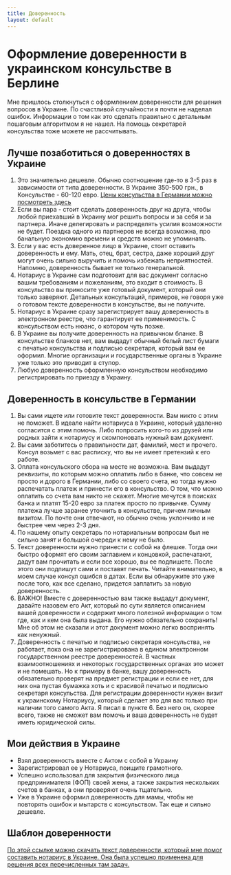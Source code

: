 ```yaml
---
title: Доверенность
layout: default
---
```


# Оформление доверенности в украинском консульстве в Берлине
Мне пришлось столкнуться с оформлением доверенности для решения вопросов в Украине. По счастливой случайности я почти не наделал ошибок. Информации о том как это сделать правильно с детальным пошаговым алгоритмом я не нашел. На помощь секретарей консульства тоже можете не рассчитывать.

## Лучше позаботиться о доверенностях в Украине
1. Это значительно дешевле. Обычно соотношение где-то в 3-5 раз в зависимости от типа доверенности. В Украине 350-500 грн., в Консульстве - 60-120 евро. [Цены консульства в Германии можно посмотреть здесь](http://germany.mfa.gov.ua/ua/consular-affairs/consular-charges)
1. Если вы пара - стоит сделать доверенность друг на друга, чтобы любой приехавший в Украину мог решить вопросы и за себя и за партнера. Иначе делегировать и распределять усилия возможности не будет. Поездка одного из партнеров не всегда возможна, про банальную экономию времени и средств можно не упоминать.
1. Если у вас есть доверенное лицо в Украине, стоит оставить доверенность и ему. Мать, отец, брат, сестра, даже хороший друг могут очень сильно выручить и помочь избежать неприятностей. Напомню, доверенность бывает не только генеральной.
1. Нотариус в Украине сам подготовит для вас документ согласно вашим требованиям и пожеланиям, это входит в стоимость. В консульство вы приносите уже готовый документ, который они только заверяют. Детальных консультаций, примеров, не говоря уже о готовом тексте доверенности в консульстве, вы не получите.
1. Нотариус в Украине сразу зарегистрирует вашу доверенность в электронном реестре, что гарантирует ее применимость. С консульством есть нюанс, о котором чуть позже.
1. В Украине вы получите доверенность на привычном бланке. В консульстве бланков нет, вам выдадут обычный белый лист бумаги с печатью консульства и подписью секретаря, который вам ее оформил. Многие организации и государственные органы в Украине уже только это приводит в ступор.
1. Любую доверенность оформленную консульством необходимо регистрировать по приезду в Украину.

## Доверенность в консульстве в Германии
1. Вы сами ищете или готовите текст доверенности. Вам никто с этим не поможет. В идеале найти нотариуса в Украине, который удаленно согласится с этим помочь. Либо попросить кого-то из друзей или родных зайти к нотариусу и скомпоновать нужный вам документ.
1. Вы сами заботитесь о правильности дат, фамилий, мест и прочего. Консул возьмет с вас расписку, что вы не имеет претензий к его работе.
1. Оплата консульского сбора на месте не возможна. Вам выдадут реквизиты, по которым можно оплатить либо в банке, что совсем не просто и дорого в Германии, либо со своего счета, но тогда нужно распечатать платеж и принести его в консульство. О том, что можно оплатить со счета вам никто не скажет. Многие мечутся в поисках банка и платят 15-20 евро за платеж просто по привычке. Сумму платежа лучше заранее уточнить в консульстве, причем личным визитом. По почте они отвечают, но обычно очень уклончиво и не быстрее чем через 2-3 дня.
1. По нашему опыту секретарь по нотариальным вопросам был не сильно занят и большой очереди к нему не было.
1. Текст доверенности нужно принести с собой на флешке. Тогда они быстро оформят его своим заглавием и концовкой, распечатают, дадут вам прочитать и если все хорошо, вы ее подпишете. После этого они подпишут сами и поставят печать. Читайте внимательно, в моем случае консул ошибся в датах. Если вы обнаружите это уже после того, как все сделано, придется заплатить за новую доверенность.
1. ВАЖНО! Вместе с доверенностью вам также выдадут документ, давайте назовем его Акт, который по сути является описанием вашей доверенности и содержит много полезной информации о том где, как и кем она была выдана. Его нужно обязательно сохранить! Мне об этом не сказали и этот документ можно легко воспринять как ненужный.
1. Доверенность с печатью и подписью секретаря консульства, не работает, пока она не зарегистрирована в едином электронном государственном реестре доверенностей. В частных взаимоотношениях и некоторых государственных органах это может и не помешать. Но к примеру в банке, вашу доверенность обязательно проверят на предмет регистрации и если ее нет, для них она пустая бумажка хоть и с красивой печатью и подписью секретаря консульства. Для регистрации доверенности нужен визит к украинскому Нотариусу, который сделает это для вас только при наличии того самого Акта. Я писал в пункте 6. Без него он, скорее всего, также не сможет вам помочь и ваша доверенность не будет иметь юридической силы.

## Мои действия в Украине
- Взял доверенность вместе с Актом с собой в Украину
- Зарегистрировал ее у Нотариуса, поищите грамотного.
- Успешно использовал для закрытия физического лица предпринимателя (ФОП) своей жены, а также закрытия нескольких счетов в банках, а они проверяют очень тщательно.
- Уже в Украине оформил доверенность для мамы, чтобы не повторять ошибок и мытарств с консульством. Так еще и сильно дешевле.

## Шаблон доверенности
[По этой ссылке можно скачать текст доверенности, который мне помог составить нотариус в Украине. Она была успешно применена для решения всех перечисленных там задач.](https://docs.google.com/document/d/1PzU9PaHpYtrKtKfm0PILGdN4RHZTeqVCzNOGIhQXLzw/edit?usp=sharing)
